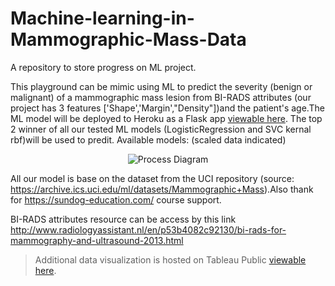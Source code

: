 # Machine-learning-in-Mammographic-Mass-Data

A repository to store progress on ML project.

This playground can be mimic using ML to predict the severity (benign or malignant) of a mammographic mass lesion from BI-RADS attributes (our project has 3 features ['Shape','Margin',"Density"])and the patient's age.The ML model will be deployed to Heroku as a Flask app [viewable here](). The top 2 winner of all our tested ML models (LogisticRegression and SVC kernal rbf)will be used  to predit.
Available models: (scaled data indicated)
<p align="center">
  <img src="#" alt="Process Diagram"/>
</p>


All our model is base on the dataset from the UCI repository (source: https://archive.ics.uci.edu/ml/datasets/Mammographic+Mass).Also thank for https://sundog-education.com/ course support.

BI-RADS attributes resource can be access by this link http://www.radiologyassistant.nl/en/p53b4082c92130/bi-rads-for-mammography-and-ultrasound-2013.html


> Additional data visualization is hosted on Tableau Public [viewable here](https://public.tableau.com/views/MammographicMassDataML_preview/Dashboard1?:embed=y&:display_count=yes&publish=yes).

